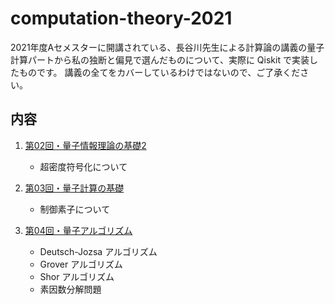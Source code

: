 # computation-theory-2021

2021年度Aセメスターに開講されている、長谷川先生による計算論の講義の量子計算パートから私の独断と偏見で選んだものについて、実際に Qiskit で実装したものです。
講義の全てをカバーしているわけではないので、ご了承ください。

## 内容
1. [第02回・量子情報理論の基礎2](Lec02.ipynb)
    - 超密度符号化について

2. [第03回・量子計算の基礎](Lec03.ipynb)
    - 制御素子について

3. [第04回・量子アルゴリズム](Lec04.ipynb)
    - Deutsch-Jozsa アルゴリズム
    - Grover アルゴリズム
    - Shor アルゴリズム
    - 素因数分解問題

